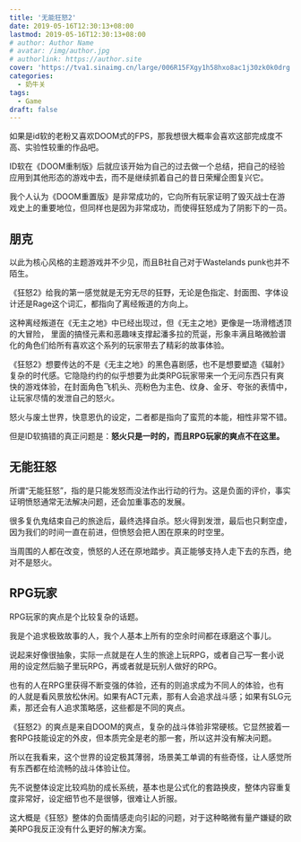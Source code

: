 ```yaml
---
title: '无能狂怒2'
date: 2019-05-16T12:30:13+08:00
lastmod: 2019-05-16T12:30:13+08:00
# author: Author Name
# avatar: /img/author.jpg
# authorlink: https://author.site
cover: 'https://tva1.sinaimg.cn/large/006R15FXgy1h58hxo8ac1j30zk0k0drg.jpg'
categories:
  - 奶牛关
tags:
  - Game
draft: false
---
```


如果是id软的老粉又喜欢DOOM式的FPS，那我想很大概率会喜欢这部完成度不高、实验性较重的作品吧。

<!--more-->

ID软在《DOOM重制版》后就应该开始为自己的过去做一个总结，把自己的经验应用到其他形态的游戏中去，而不是继续抓着自己的昔日荣耀企图复兴它。

我个人认为《DOOM重置版》是非常成功的，它向所有玩家证明了毁灭战士在游戏史上的重要地位，但同样也是因为非常成功，而使得狂怒成为了阴影下的一员。

## 朋克

以此为核心风格的主题游戏并不少见，而且B社自己对于Wastelands punk也并不陌生。

《狂怒2》给我的第一感觉就是无穷无尽的狂野，无论是色指定、封面图、字体设计还是Rage这个词汇，都指向了离经叛道的方向上。

这种离经叛道在《无主之地》中已经出现过，但《无主之地》更像是一场滑稽透顶的大冒险， 里面的搞怪元素和恶趣味支撑起潘多拉的荒诞，形象丰满且略微脸谱化的角色们给所有喜欢这个系列的玩家带去了精彩的故事体验。

《狂怒2》想要传达的不是《无主之地》的黑色喜剧感，也不是想要塑造《辐射》复杂的时代感。它隐隐约约的似乎想要为此类RPG玩家带来一个无问东西只有爽快的游戏体验，在封面角色飞机头、亮粉色为主色、纹身、金牙、夸张的表情中，让玩家尽情的发泄自己的怒火。

怒火与废土世界，快意恩仇的设定，二者都是指向了蛮荒的本能，相性非常不错。

但是ID软搞错的真正问题是：**怒火只是一时的，而且RPG玩家的爽点不在这里。**

## 无能狂怒

所谓“无能狂怒”，指的是只能发怒而没法作出行动的行为。这是负面的评价，事实证明愤怒通常无法解决问题，还会加重事态的发展。

很多复仇鬼结束自己的旅途后，最终选择自杀。怒火得到发泄，最后也只剩空虚，因为我们的时间一直在前进，但愤怒会把人困在原来的时空里。

当周围的人都在改变，愤怒的人还在原地踏步。真正能够支持人走下去的东西，绝对不是怒火。

## RPG玩家

RPG玩家的爽点是个比较复杂的话题。

我是个追求极致故事的人，我个人基本上所有的空余时间都在琢磨这个事儿。

说起来好像很抽象，实际一点就是在人生的旅途上玩RPG，或者自己写一套小说用的设定然后脑子里玩RPG，再或者就是玩别人做好的RPG。

也有的人在RPG里获得不断变强的体验，还有的则追求成为不同人的体验，也有的人就是看风景放松休闲。如果有ACT元素，那有人会追求战斗感；如果有SLG元素，那还会有人追求策略感，这些都是不同的爽点。

《狂怒2》的爽点是来自DOOM的爽点，复杂的战斗体验非常硬核。它显然披着一套RPG技能设定的外皮，但本质完全是老的那一套，所以这并没有解决问题。

所以在我看来，这个世界的设定极其薄弱，场景美工单调的有些奇怪，让人感觉所有东西都在给流畅的战斗体验让位。

先不说整体设定比较鸡肋的成长系统，基本也是公式化的套路换皮，整体内容重复度非常好，设定细节也不是很够，很难让人折服。

这大概是《狂怒》整体的负面情感走向引起的问题，对于这种略微有量产嫌疑的欧美RPG我反正没有什么更好的解决方案。
